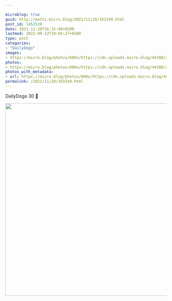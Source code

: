```yaml
---

microblog: true
guid: http://matti.micro.blog/2021/11/28/161549.html
post_id: 1452538
date: 2021-11-28T16:15:49+0200
lastmod: 2022-09-12T10:04:27+0200
type: post
categories:
- "DailyDogo"
images:
- https://micro.blog/photos/600x/https://cdn.uploads.micro.blog/44388/2021/f6ee3d6054.jpg
photos:
- https://micro.blog/photos/600x/https://cdn.uploads.micro.blog/44388/2021/f6ee3d6054.jpg
photos_with_metadata:
- url: https://micro.blog/photos/600x/https://cdn.uploads.micro.blog/44388/2021/f6ee3d6054.jpg
permalink: /2021/11/28/161549.html
---
```

DailyDogo 30 🐶

<img src="https://micro.blog/photos/600x/https://blog.martin-haehnel.de/uploads/2021/f6ee3d6054.jpg" width="600" height="600" alt="" />
